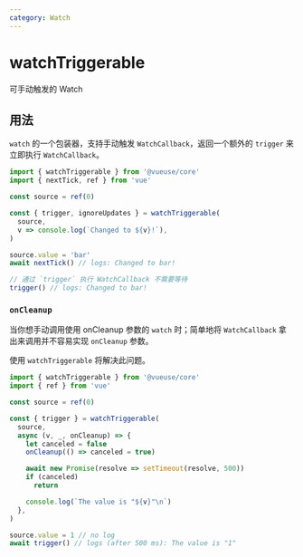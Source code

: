```yaml
---
category: Watch
---
```


# watchTriggerable

可手动触发的 Watch

## 用法

`watch` 的一个包装器，支持手动触发 `WatchCallback`，返回一个额外的 `trigger` 来立即执行 `WatchCallback`。

```typescript
import { watchTriggerable } from '@vueuse/core'
import { nextTick, ref } from 'vue'

const source = ref(0)

const { trigger, ignoreUpdates } = watchTriggerable(
  source,
  v => console.log(`Changed to ${v}!`),
)

source.value = 'bar'
await nextTick() // logs: Changed to bar!

// 通过 `trigger` 执行 WatchCallback 不需要等待
trigger() // logs: Changed to bar!
```

### `onCleanup`

当你想手动调用使用 onCleanup 参数的 `watch` 时；简单地将 `WatchCallback` 拿出来调用并不容易实现 `onCleanup` 参数。

使用 `watchTriggerable` 将解决此问题。

```typescript
import { watchTriggerable } from '@vueuse/core'
import { ref } from 'vue'

const source = ref(0)

const { trigger } = watchTriggerable(
  source,
  async (v, _, onCleanup) => {
    let canceled = false
    onCleanup(() => canceled = true)

    await new Promise(resolve => setTimeout(resolve, 500))
    if (canceled)
      return

    console.log(`The value is "${v}"\n`)
  },
)

source.value = 1 // no log
await trigger() // logs (after 500 ms): The value is "1"
```
